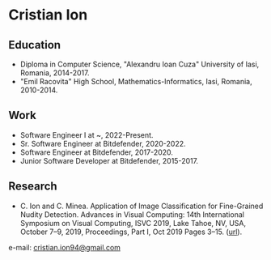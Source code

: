 # Cristian Ion

## Education
- Diploma in Computer Science, "Alexandru Ioan Cuza" University of Iasi, Romania, 2014-2017.
- "Emil Racovita" High School, Mathematics-Informatics, Iasi, Romania, 2010-2014.

## Work
- Software Engineer I at ~, 2022-Present.
- Sr. Software Engineer at Bitdefender, 2020-2022.
- Software Engineer at Bitdefender, 2017-2020.
- Junior Software Developer at Bitdefender, 2015-2017.

## Research
- C. Ion and C. Minea. Application of Image Classification for Fine-Grained Nudity Detection. Advances in Visual Computing: 14th International Symposium on Visual Computing, ISVC 2019, Lake Tahoe, NV, USA, October 7–9, 2019, Proceedings, Part I, Oct 2019 Pages 3–15. ([url](https://link.springer.com/chapter/10.1007/978-3-030-33720-9_1)).


e-mail: cristian.ion94@gmail.com

